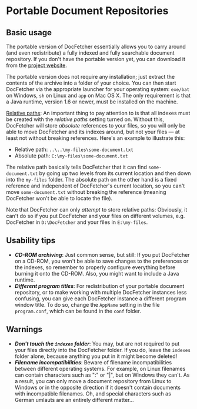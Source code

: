 Portable Document Repositories
==============================

Basic usage
-----------
The portable version of DocFetcher essentially allows you to carry around (and even redistribute) a fully indexed and fully searchable document repository. If you don't have the portable version yet, you can download it from the [project website](http://docfetcher.sourceforge.net/download.html).

The portable version does not require any installation; just extract the contents of the archive into a folder of your choice. You can then start DocFetcher via the appropriate launcher for your operating system: `exe/bat` on Windows, `sh` on Linux and `app` on Mac OS X. The only requirement is that a Java runtime, version 1.6 or newer, must be installed on the machine.

<u>Relative paths</u>: An important thing to pay attention to is that all indexes must be created with the *relative paths* setting turned on. Without this, DocFetcher will store *absolute* references to your files, so you will only be able to move DocFetcher and its indexes around, but not your files &mdash; at least not without breaking references. Here's an example to illustrate this:

* Relative path: `..\..\my-files\some-document.txt`
* Absolute path: `C:\my-files\some-document.txt`

The relative path basically tells DocFetcher that it can find `some-document.txt` by going up two levels from its current location and then down into the `my-files` folder. The absolute path on the other hand is a fixed reference and independent of DocFetcher's current location, so you can't move `some-document.txt` without breaking the reference (meaning DocFetcher won't be able to locate the file).

Note that DocFetcher can only *attempt* to store relative paths: Obviously, it can't do so if you put DocFetcher and your files on different volumes, e.g. DocFetcher in `D:\DocFetcher` and your files in `E:\my-files`.

Usability tips
--------------

* ***CD-ROM archiving***: Just common sense, but still: If you put DocFetcher on a CD-ROM, you won't be able to save changes to the preferences or the indexes, so remember to properly configure everything before burning it onto the CD-ROM. Also, you might want to include a Java runtime.
* ***Different program titles***: For redistribution of your portable document repository, or to make working with multiple DocFetcher instances less confusing, you can give each DocFetcher instance a different program window title. To do so, change the `AppName` setting in the file `program.conf`, which can be found in the `conf` folder.

Warnings
--------

* ***Don't touch the `indexes` folder***: You may, but are not required to put your files directly into the DocFetcher folder. If you do, leave the `indexes` folder alone, because anything you put in it might become deleted!
* ***Filename incompatibilities***: Beware of filename incompatibilities between different operating systems. For example, on Linux filenames can contain characters such as ":" or "|", but on Windows they can't. As a result, you can only move a document repository from Linux to Windows or in the opposite direction if it doesn't contain documents with incompatible filenames. Oh, and special characters such as German umlauts are an entirely different matter...
